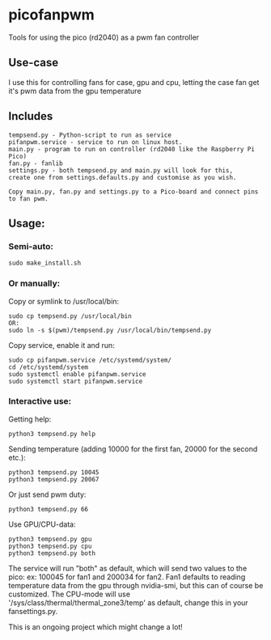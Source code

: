 # picofanpwm
Tools for using the pico (rd2040) as a pwm fan controller

## Use-case
I use this for controlling fans for case, gpu and cpu, letting the case fan get it's pwm data from the gpu temperature

## Includes
```
tempsend.py - Python-script to run as service
pifanpwm.service - service to run on linux host.
main.py - program to run on controller (rd2040 like the Raspberry Pi Pico)
fan.py - fanlib
settings.py - both tempsend.py and main.py will look for this,
create one from settings.defaults.py and customise as you wish.

Copy main.py, fan.py and settings.py to a Pico-board and connect pins to fan pwm.
```
## Usage:
### Semi-auto:
```
sudo make_install.sh
```
### Or manually:
Copy or symlink to /usr/local/bin:
```
sudo cp tempsend.py /usr/local/bin
OR:
sudo ln -s $(pwm)/tempsend.py /usr/local/bin/tempsend.py
```
Copy service, enable it and run:
```
sudo cp pifanpwm.service /etc/systemd/system/
cd /etc/systemd/system
sudo systemctl enable pifanpwm.service
sudo systemctl start pifanpwm.service
```
### Interactive use:
Getting help:
```
python3 tempsend.py help
```
Sending temperature (adding 10000 for the first fan, 20000 for the second etc.):
```
python3 tempsend.py 10045
python3 tempsend.py 20067
```
Or just send pwm duty:
```
python3 tempsend.py 66
```
Use GPU/CPU-data:
```
python3 tempsend.py gpu
python3 tempsend.py cpu
python3 tempsend.py both
```
The service will run "both" as default, which will send two values to the pico:
ex: 100045 for fan1 and 200034 for fan2. Fan1 defaults to reading temperature data from the gpu through nvidia-smi, but this can of course be customized.
The CPU-mode will use '/sys/class/thermal/thermal_zone3/temp' as default, change this in your fansettings.py.

This is an ongoing project which might change a lot!
